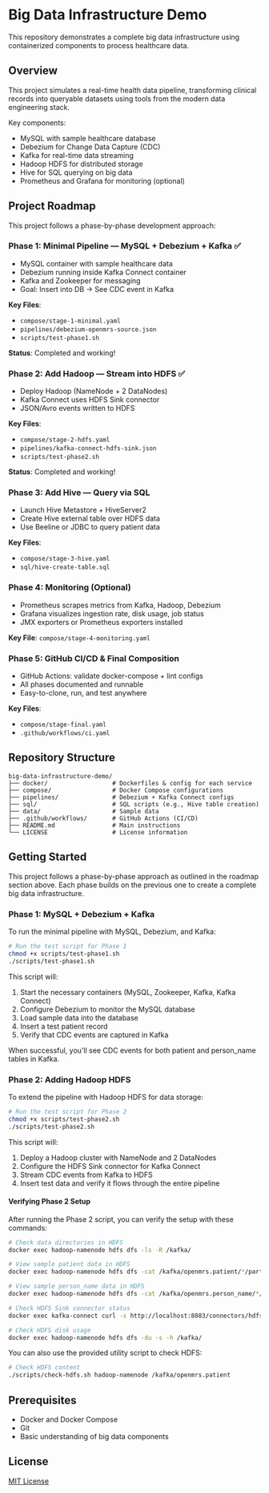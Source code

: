 # Big Data Infrastructure Demo

This repository demonstrates a complete big data infrastructure using containerized components to process healthcare data.

## Overview

This project simulates a real-time health data pipeline, transforming clinical records into queryable datasets using tools from the modern data engineering stack.

Key components:
- MySQL with sample healthcare database
- Debezium for Change Data Capture (CDC)
- Kafka for real-time data streaming
- Hadoop HDFS for distributed storage
- Hive for SQL querying on big data
- Prometheus and Grafana for monitoring (optional)

## Project Roadmap

This project follows a phase-by-phase development approach:

### Phase 1: Minimal Pipeline — MySQL + Debezium + Kafka ✅

- MySQL container with sample healthcare data
- Debezium running inside Kafka Connect container
- Kafka and Zookeeper for messaging
- Goal: Insert into DB → See CDC event in Kafka

**Key Files**: 
- `compose/stage-1-minimal.yaml`
- `pipelines/debezium-openmrs-source.json`
- `scripts/test-phase1.sh`

**Status**: Completed and working!

### Phase 2: Add Hadoop — Stream into HDFS ✅

- Deploy Hadoop (NameNode + 2 DataNodes)
- Kafka Connect uses HDFS Sink connector
- JSON/Avro events written to HDFS

**Key Files**:
- `compose/stage-2-hdfs.yaml`
- `pipelines/kafka-connect-hdfs-sink.json`
- `scripts/test-phase2.sh`

**Status**: Completed and working!

### Phase 3: Add Hive — Query via SQL

- Launch Hive Metastore + HiveServer2
- Create Hive external table over HDFS data
- Use Beeline or JDBC to query patient data

**Key Files**:
- `compose/stage-3-hive.yaml`
- `sql/hive-create-table.sql`

### Phase 4: Monitoring (Optional)

- Prometheus scrapes metrics from Kafka, Hadoop, Debezium
- Grafana visualizes ingestion rate, disk usage, job status
- JMX exporters or Prometheus exporters installed

**Key File**: `compose/stage-4-monitoring.yaml`

### Phase 5: GitHub CI/CD & Final Composition

- GitHub Actions: validate docker-compose + lint configs
- All phases documented and runnable
- Easy-to-clone, run, and test anywhere

**Key Files**: 
- `compose/stage-final.yaml`
- `.github/workflows/ci.yaml`

## Repository Structure

```
big-data-infrastructure-demo/
├── docker/                  # Dockerfiles & config for each service
├── compose/                 # Docker Compose configurations
├── pipelines/               # Debezium + Kafka Connect configs
├── sql/                     # SQL scripts (e.g., Hive table creation)
├── data/                    # Sample data
├── .github/workflows/       # GitHub Actions (CI/CD)
├── README.md                # Main instructions
└── LICENSE                  # License information
```

## Getting Started

This project follows a phase-by-phase approach as outlined in the roadmap section above. Each phase builds on the previous one to create a complete big data infrastructure.

### Phase 1: MySQL + Debezium + Kafka

To run the minimal pipeline with MySQL, Debezium, and Kafka:

```bash
# Run the test script for Phase 1
chmod +x scripts/test-phase1.sh
./scripts/test-phase1.sh
```

This script will:
1. Start the necessary containers (MySQL, Zookeeper, Kafka, Kafka Connect)
2. Configure Debezium to monitor the MySQL database
3. Load sample data into the database
4. Insert a test patient record
5. Verify that CDC events are captured in Kafka

When successful, you'll see CDC events for both patient and person_name tables in Kafka.

### Phase 2: Adding Hadoop HDFS

To extend the pipeline with Hadoop HDFS for data storage:

```bash
# Run the test script for Phase 2
chmod +x scripts/test-phase2.sh
./scripts/test-phase2.sh
```

This script will:
1. Deploy a Hadoop cluster with NameNode and 2 DataNodes
2. Configure the HDFS Sink connector for Kafka Connect
3. Stream CDC events from Kafka to HDFS
4. Insert test data and verify it flows through the entire pipeline

#### Verifying Phase 2 Setup

After running the Phase 2 script, you can verify the setup with these commands:

```bash
# Check data directories in HDFS
docker exec hadoop-namenode hdfs dfs -ls -R /kafka/

# View sample patient data in HDFS
docker exec hadoop-namenode hdfs dfs -cat /kafka/openmrs.patient/*/part-*.json | head -5

# View sample person_name data in HDFS
docker exec hadoop-namenode hdfs dfs -cat /kafka/openmrs.person_name/*/part-*.json | head -5

# Check HDFS Sink connector status
docker exec kafka-connect curl -s http://localhost:8083/connectors/hdfs-sink/status

# Check HDFS disk usage
docker exec hadoop-namenode hdfs dfs -du -s -h /kafka/
```

You can also use the provided utility script to check HDFS:

```bash
# Check HDFS content
./scripts/check-hdfs.sh hadoop-namenode /kafka/openmrs.patient
```

## Prerequisites

- Docker and Docker Compose
- Git
- Basic understanding of big data components

## License

[MIT License](LICENSE)
